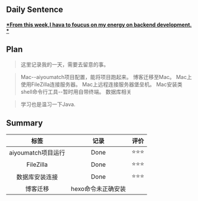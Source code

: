 ## **Daily Sentence**
#### <u>*From this week,I hava to foucus on my energy on backend development. *</u>
> 

## **Plan**
> 这里记录我的一天，需要去留意的事。

> Mac--aiyoumatch项目配置，能将项目跑起来。
> 博客迁移至Mac。
> Mac上使用FileZilla连接服务器。
> Mac上远程连接服务器堡垒机。
> Mac安装类shell命令行工具--暂时用自带终端。
> 数据库相关

> 学习也是温习一下Java.

## **Summary**
|        标签        | 记录  | 评价  |
| :----------------: | :---: | :---: |
| aiyoumatch项目运行 | Done  |  ⭐⭐⭐  |
|   FileZilla    | Done  |  ⭐⭐⭐  |
|   数据库安装连接  | Done  |  ⭐⭐⭐  |
|   博客迁移  | hexo命令未正确安装  |  |


